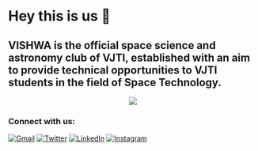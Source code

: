 # Hey this is us 👋 
## VISHWA is the official space science and astronomy club of VJTI, established with an aim to provide technical opportunities to VJTI students in the field of Space Technology.

<p align="center" width="100%">
    <img src="https://user-images.githubusercontent.com/108722498/179338918-74105f76-52bd-429a-b61c-baa3520daf91.gif"> 
</p>

### Connect with us:
[![Gmail](https://img.shields.io/badge/Gmail-D14836?style=for-the-badge&logo=gmail&logoColor=white)](mailto:vishwavjti@gmail.com)
[![Twitter](https://img.shields.io/badge/<VishwaAstroclub>-%231DA1F2.svg?style=for-the-badge&logo=Twitter&logoColor=white)](https://twitter.com/VishwaAstroclub)
[![LinkedIn](https://img.shields.io/badge/linkedin-%230077B5.svg?style=for-the-badge&logo=linkedin&logoColor=white)](https://www.linkedin.com/in/vishwa-vjti-713837235/)
[![Instagram](https://img.shields.io/badge/<vishwavjti>-%23E4405F.svg?style=for-the-badge&logo=Instagram&logoColor=white)](https://www.instagram.com/vishwavjti/)
